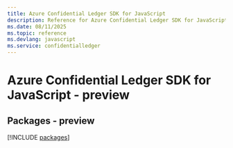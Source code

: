 ```yaml
---
title: Azure Confidential Ledger SDK for JavaScript
description: Reference for Azure Confidential Ledger SDK for JavaScript
ms.date: 08/11/2025
ms.topic: reference
ms.devlang: javascript
ms.service: confidentialledger
---
```

# Azure Confidential Ledger SDK for JavaScript - preview
## Packages - preview
[!INCLUDE [packages](confidential-ledger-index.md)]